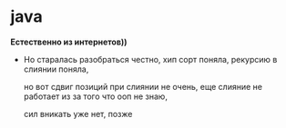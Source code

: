 # java
**Естественно из интернетов))** 

* Но старалась разобраться честно, хип сорт поняла, рекурсию в слиянии поняла,

  но вот сдвиг позиций при слиянии не очень, еще слияние не работает из за того что ооп не знаю, 
  
  сил вникать уже нет, позже  
